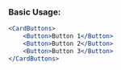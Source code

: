 ### Basic Usage:

```jsx
<CardButtons>
    <Button>Button 1</Button>
    <Button>Button 2</Button>
    <Button>Button 3</Button>
</CardButtons>
```
